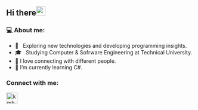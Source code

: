 <h2>Hi there<img src="https://media.giphy.com/media/hvRJCLFzcasrR4ia7z/giphy.gif" width="25px"></h2>


  <h3 align="left"> 💻 About me:</h3>
<p align="left">

- 🤔 &nbsp; Exploring new technologies and developing programming insights.
- 🎓 &nbsp; Studying Computer & Sofrware Engineering at Technical University.
- 💬 I love connecting with different people.
- 🌱 I’m currently learning C#.

<!-- Connect with me -->
<h3 align="left">Connect with me:</h3>
<p align="left">
 
 <a href="https://www.linkedin.com/in/yoana-slavcheva-96a7821b7/" target="blank"><img align="center" src="https://github.com/kmhmubin/kmhmubin/blob/master/assets/linkedin.svg" alt="kmhmubin" height="30" width="30" /></a>
